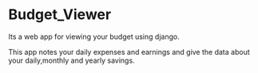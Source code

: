 # Budget_Viewer

Its a web app for viewing your budget using django. 

This app notes your daily expenses and earnings and give the data about your daily,monthly and yearly savings.
